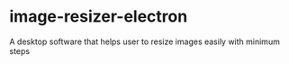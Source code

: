 # image-resizer-electron
A desktop software that helps user to resize images easily with minimum steps
